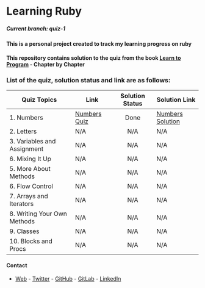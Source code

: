 # Learning Ruby

##### *Current branch: quiz-1*

#### This is a personal project created to track my learning progress on ruby

#### This repository contains solution to the quiz from the book [Learn to Program](https://pine.fm/LearnToProgram/) - Chapter by Chapter

### List of the quiz, solution status and link are as follows:
| Quiz Topics | Link | Solution Status | Solution Link|
|------------ | ------------- | :-------------: | -------------|
|1. Numbers |[Numbers Quiz](https://pine.fm/LearnToProgram/chap_01.html)|Done|[Numbers Solution](/quiz-1-ruby.rb)|     
|2. Letters |N/A|N/A|N/A|
|3. Variables and Assignment |N/A|N/A|N/A|
|6. Mixing It Up |N/A|N/A|N/A|
|5. More About Methods |N/A|N/A|N/A|     
|6. Flow Control |N/A|N/A|N/A|
|7. Arrays and Iterators |N/A|N/A|N/A|
|8. Writing Your Own Methods |N/A|N/A|N/A|   
|9. Classes |N/A|N/A|N/A |
|10. Blocks and Procs  |N/A|N/A|N/A|

#### Contact
* [Web](https://bolabuari.com/) - [Twitter](https://twitter.com/bolah2009) - [GitHub](https://github.com/bolah2009/) - [GitLab](https://gitlab.com/bolah2009/) - [LinkedIn](https://www.linkedin.com/in/bolah2009/)